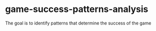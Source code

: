 # game-success-patterns-analysis
The goal is to identify patterns that determine the success of the game
